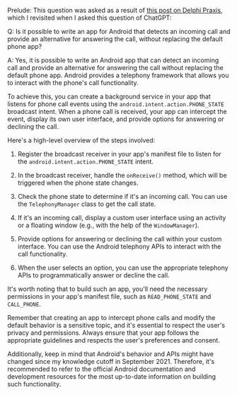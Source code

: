 Prelude: This question was asked as a result of [this post on Delphi Praxis](https://en.delphipraxis.net/topic/4593-android-dialer-replacement), which I revisited when I asked this question of ChatGPT:

Q: Is it possible to write an app for Android that detects an incoming call and provide an alternative for answering the call, without replacing the default phone app?

A: Yes, it is possible to write an Android app that can detect an incoming call and provide an alternative for answering the call without replacing the default phone app. Android provides a telephony framework that allows you to interact with the phone's call functionality.

To achieve this, you can create a background service in your app that listens for phone call events using the `android.intent.action.PHONE_STATE` broadcast intent. When a phone call is received, your app can intercept the event, display its own user interface, and provide options for answering or declining the call.

Here's a high-level overview of the steps involved:

1. Register the broadcast receiver in your app's manifest file to listen for the `android.intent.action.PHONE_STATE` intent.

2. In the broadcast receiver, handle the `onReceive()` method, which will be triggered when the phone state changes.

3. Check the phone state to determine if it's an incoming call. You can use the `TelephonyManager` class to get the call state.

4. If it's an incoming call, display a custom user interface using an activity or a floating window (e.g., with the help of the `WindowManager`).

5. Provide options for answering or declining the call within your custom interface. You can use the Android telephony APIs to interact with the call functionality.

6. When the user selects an option, you can use the appropriate telephony APIs to programmatically answer or decline the call.

It's worth noting that to build such an app, you'll need the necessary permissions in your app's manifest file, such as `READ_PHONE_STATE` and `CALL_PHONE`.

Remember that creating an app to intercept phone calls and modify the default behavior is a sensitive topic, and it's essential to respect the user's privacy and permissions. Always ensure that your app follows the appropriate guidelines and respects the user's preferences and consent.

Additionally, keep in mind that Android's behavior and APIs might have changed since my knowledge cutoff in September 2021. Therefore, it's recommended to refer to the official Android documentation and development resources for the most up-to-date information on building such functionality.